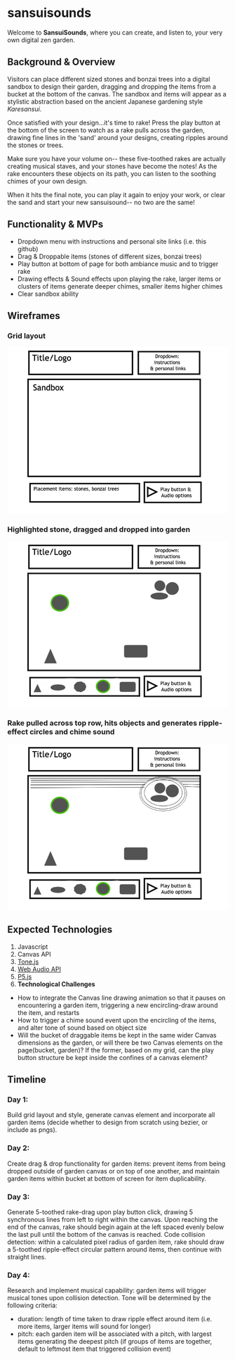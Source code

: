 # sansuisounds

Welcome to **SansuiSounds**, where you can create, and listen to, your very own digital zen garden.   

## Background & Overview  

Visitors can place different sized stones and bonzai trees into a digital sandbox to design their garden, dragging and dropping the items from a bucket at the 
bottom of the canvas. The sandbox and items will appear as a stylistic abstraction based on the ancient Japanese gardening style *Karesansui*.

Once satisfied with your design...it's time to rake! 
Press the play button at the bottom of the screen to watch as a rake pulls across the garden, drawing fine lines in the 'sand' around your designs, creating ripples around the stones or trees.

Make sure you have your volume on-- these five-toothed rakes are actually creating musical staves, and your stones have become the notes! As the rake encounters these objects on its path, you can listen to the soothing chimes of your own design.

When it hits the final note, you can play it again to enjoy your work, or clear the sand and start your new sansuisound-- no two are the same!


## Functionality & MVPs

- Dropdown menu with instructions and personal site links (i.e. this github)
- Drag & Droppable items (stones of different sizes, bonzai trees)
- Play button at bottom of page for both ambiance music and to trigger rake
- Drawing effects & Sound effects upon playing the rake, larger items or clusters of items generate deeper chimes, smaller items higher chimes
- Clear sandbox ability

## Wireframes
### Grid layout
![wireframe-1](https://github.com/beccaburten/sansuisounds/blob/master/src/images/wireframes/Wireframe%201.jpg)

### Highlighted stone, dragged and dropped into garden
![wireframe-2](https://github.com/beccaburten/sansuisounds/blob/master/src/images/wireframes/Wireframe%202.jpg)


### Rake pulled across top row, hits objects and generates ripple-effect circles and chime sound 
![wireframe-3](https://github.com/beccaburten/sansuisounds/blob/master/src/images/wireframes/Wireframe%203.jpg)


## Expected Technologies
1. Javascript
2. Canvas API
3. [Tone.js](https://tonejs.github.io/)
4. [Web Audio API](https://developer.mozilla.org/en-US/docs/Web/API/Web_Audio_API)
5. [P5.js](https://p5js.org/examples/sound-load-and-play-sound.html)
6. **Technological Challenges**
- How to integrate the Canvas line drawing animation so that it pauses on encountering a garden item, triggering a new encircling-draw around the item, and restarts
- How to trigger a chime sound event upon the encircling of the items, and alter tone of sound based on object size
- Will the bucket of draggable items be kept in the same wider Canvas dimensions as the garden, or will there be two Canvas elements on the page(bucket, garden)? If the former, based on my grid, can the play button structure be kept inside the confines of a canvas element?

## Timeline
### Day 1: 
Build grid layout and style, generate canvas element and incorporate all garden items (decide whether to design from scratch using bezier, or include as pngs).

### Day 2:
Create drag & drop functionality for garden items: prevent items from being dropped outside of garden canvas or on top of one another, and maintain garden items within bucket at bottom of screen for item duplicability.  

### Day 3:
Generate 5-toothed rake-drag upon play button click, drawing 5 synchronous lines from left to right within the canvas. Upon reaching the end of the canvas, rake should begin again at the left spaced evenly below the last pull until the bottom of the canvas is reached. Code collision detection: within a calculated pixel radius of garden item, rake should draw a 5-toothed ripple-effect circular pattern around items, then continue with straight lines.

### Day 4:
Research and implement musical capability: garden items will trigger musical tones upon collision detection. Tone will be determined by the following criteria:
- duration: length of time taken to draw ripple effect around item (i.e. more items, larger items will sound for longer)
- pitch: each garden item will be associated with a pitch, with largest items generating the deepest pitch (if groups of items are together, default to leftmost item that triggered collision event)

